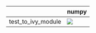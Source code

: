 |                    | numpy                                                                                                                                                                              |
|:-------------------|:-----------------------------------------------------------------------------------------------------------------------------------------------------------------------------------|
| test_to_ivy_module | <a href="https://github.com/unifyai/ivy/actions/runs/3640362127/jobs/6145000891" rel="noopener noreferrer" target="_blank"><img src=https://img.shields.io/badge/-failure-red></a> |